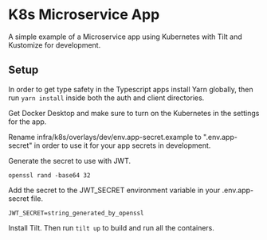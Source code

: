 # K8s Microservice App

A simple example of a Microservice app using Kubernetes with Tilt and Kustomize for development.

## Setup

In order to get type safety in the Typescript apps install Yarn globally, then run `yarn install` inside both the auth
and client directories.

Get Docker Desktop and make sure to turn on the Kubernetes in the settings for the app.

Rename infra/k8s/overlays/dev/env.app-secret.example to ".env.app-secret" in order to use it for your app secrets in development.

Generate the secret to use with JWT.
```
openssl rand -base64 32
```
Add the secret to the JWT_SECRET environment variable in your .env.app-secret file.
```
JWT_SECRET=string_generated_by_openssl
```

Install Tilt. Then run `tilt up` to build and run all the containers.

